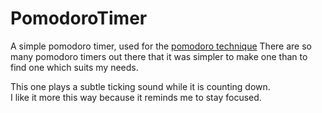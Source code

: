 PomodoroTimer
=============

A simple pomodoro timer, used for the [pomodoro technique](http://en.wikipedia.org/wiki/Pomodoro_Technique)
There are so many pomodoro timers out there that it was simpler to make one than to find one which suits my needs.  

This one plays a subtle ticking sound while it is counting down.  
I like it more this way because it reminds me to stay focused.

